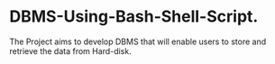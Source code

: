 # DBMS-Using-Bash-Shell-Script.
The Project aims to develop DBMS that will enable users to store and retrieve the data from Hard-disk.
